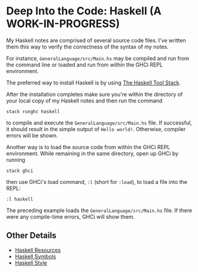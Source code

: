 # Deep Into the Code: Haskell (A WORK-IN-PROGRESS)

My Haskell notes are comprised of several source code files. I've written them this way to verify the correctness of the syntax of my notes.

For instance, `GeneralLanguage/src/Main.hs` may be compiled and run from the command line or loaded and run from within the GHCi REPL environment.

The preferred way to install Haskell is by using [The Haskell Tool Stack](https://haskellstack.org/).

After the installation completes make sure you're within the directory of your local copy of my Haskell notes and then run the command

```shell
stack runghc haskell
```

to compile and execute the `GeneralLanguage/src/Main.hs` file. If successful, it should result in the simple output of `Hello world!`. Otherwise, compiler errors will be shown.

Another way is to load the source code from within the GHCi REPL environment. While remaining in the same directory, open up GHCi by running

```shell
stack ghci
```

then use GHCi's load command, `:l` (short for `:load`), to load a file into the REPL:

```shell
:l haskell
```

The preceding example loads the `GeneralLanguage/src/Main.hs` file. If there were any compile-time errors, GHCi will show them.

## Other Details

- [Haskell Resources](./Resources.md)
- [Haskell Symbols](./Symbols.md)
- [Haskell Style](./Style.md)
